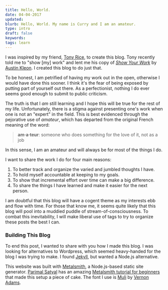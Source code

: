 ```yaml
---
title: Hello, World.
date: 04-04-2017
updated:
blurb: Hello, World. My name is Curry and I am an amateur.
type: intro
draft: false
keywords:
tags: learn
---
```


I was inspired by my friend, [Tony Rice](https://www.austinerudite.com/), to create this blog. Tony recently told me to "show [my] work" and lent me his copy of [_Show Your Work_](http://austinkleon.com/show-your-work/) by [Austin Kleon](http://austinkleon.com/). I created this blog to do just that.

To be honest, I am petrified of having my work out in the open, otherwise I would have done this sooner. I think it's the fear of being exposed by putting part of yourself out there. As a perfectionist, nothing I do ever seems good enough to submit to public criticism.

The truth is that I _am_ still learning and I hope this will be true for the rest of my life. Unfortunately, there is a stigma against presenting one's work when one is not an "expert" in the field. This is best evidenced through the pejorative use of _amateur_, which has departed from the original French meaning of the word:

> __am·a·teur__: someone who does something for the love of it, not as a job

In this sense, I am an amateur and will always be for most of the things I do.

I want to share the work I do for four main reasons:

  1. To better track and organize the varied and jumbled thoughts I have.
  2. To hold myself accountable at keeping to my goals.
  3. To show that incremental effort over time can make a big difference.
  4. To share the things I have learned and make it easier for the next person.

I am doubtful that this blog will have a cogent theme as my interests ebb and flow with time. For those that know me, it seems quite likely that this blog will pool into a muddied puddle of stream-of-consciousness. To combat this inevitability, I will make liberal use of tags to try to organize these posts the best I can.

### Building This Blog

To end this post, I wanted to share with you how I made this blog. I was looking for alternatives to Wordpress, which seemed heavy-handed for the blog I was trying to make. I found [Jekyll](https://jekyllrb.com/), but wanted a Node.js alternative.

This website was built with [Metalsmith](http://www.metalsmith.io/), a Node.js-based static site generator. [Parimal Satyal](https://www.neustadt.fr/parimal-satyal/) has an amazing [Metalsmith tutorial for beginners](https://www.neustadt.fr/essays/crafting-a-simple-blog-with-metalsmith/) that made this setup a piece of cake. The font I use is [Muli](https://fonts.google.com/specimen/Muli) by [Vernon Adams](http://sansoxygen.com/).
